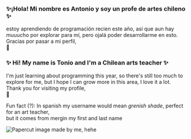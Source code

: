 ### ✨¡Hola! Mi nombre es Antonio y soy un profe de artes chileno ✨   
estoy aprendiendo de programación recien este año, así que aun hay muuucho por explorar para mí,
pero ojalá poder desarrollarme en esto.    
Gracias por pasar a mi perfil,  
💚

### ✨ Hi! My name is Tonio and I'm a Chilean arts teacher ✨   
I'm just learning about programming this year, so there's still too much to explore for me,
but I hope I can grow more in this area, I love it a lot.  
Thank you for visiting my profile,  
💚

Fun fact (?):
In spanish my username would mean *grenish shade*, perfect for an art teacher,    
but it comes from mergin my first and last name 
 
![Papercut image made by me, hehe](https://images-wixmp-ed30a86b8c4ca887773594c2.wixmp.com/f/87529dc3-216f-4184-b508-ea56626caa2b/d8700ps-e9d2f277-2c93-4e3b-8c9c-01d86f2c26a7.jpg/v1/fill/w_1024,h_502,q_75,strp/selfie_by_tana_re_d8700ps-fullview.jpg?token=eyJ0eXAiOiJKV1QiLCJhbGciOiJIUzI1NiJ9.eyJzdWIiOiJ1cm46YXBwOjdlMGQxODg5ODIyNjQzNzNhNWYwZDQxNWVhMGQyNmUwIiwiaXNzIjoidXJuOmFwcDo3ZTBkMTg4OTgyMjY0MzczYTVmMGQ0MTVlYTBkMjZlMCIsIm9iaiI6W1t7ImhlaWdodCI6Ijw9NTAyIiwicGF0aCI6IlwvZlwvODc1MjlkYzMtMjE2Zi00MTg0LWI1MDgtZWE1NjYyNmNhYTJiXC9kODcwMHBzLWU5ZDJmMjc3LTJjOTMtNGUzYi04YzljLTAxZDg2ZjJjMjZhNy5qcGciLCJ3aWR0aCI6Ijw9MTAyNCJ9XV0sImF1ZCI6WyJ1cm46c2VydmljZTppbWFnZS5vcGVyYXRpb25zIl19.aR-pmgTbndTbXBGR-Cinxw8-PdtjK7ssFHtoRmlw_8Y)
